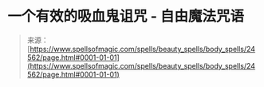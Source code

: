<!--yml

分类：未分类

日期：2024年06月12日 19:10:35

-->

# 一个有效的吸血鬼诅咒 - 自由魔法咒语

> 来源：[https://www.spellsofmagic.com/spells/beauty_spells/body_spells/24562/page.html#0001-01-01](https://www.spellsofmagic.com/spells/beauty_spells/body_spells/24562/page.html#0001-01-01)
